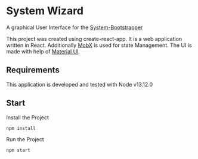 # System Wizard

A graphical User Interface for the [System-Bootstrapper](https://github.com/system)

This project was created using create-react-app. It is a web application written in React. Additionally [MobX](https://mobx.js.org/README.html) is used for state Management. The UI is made with help of [Material UI](https://material-ui.com/).

## Requirements

This application is developed and tested with Node v13.12.0

## Start
Install the Project

```
npm install
```

Run the Project

```
npm start
```

